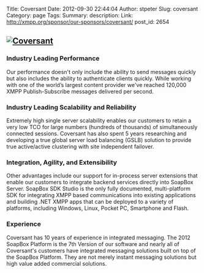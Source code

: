 Title: Coversant
Date: 2012-09-30 22:44:04
Author: stpeter
Slug: coversant
Category: page
Tags: 
Summary: description:
Link: http://xmpp.org/sponsor/our-sponsors/coversant/
post_id: 2654


## [![Coversant](/wp-content/uploads/2010/02/sidebar-coversant.png)](http://www.coversant.com/)

### Industry Leading Performance

Our performance doesn't only include the ability to send messages quickly but also includes the ability to authenticate clients quickly. While working with one of the world’s largest content provider we've reached 120,000 XMPP Publish-Subscribe messages delivered per second.

### Industry Leading Scalability and Reliability

Extremely high single server scalability enables our customers to retain a very low TCO for large numbers (hundreds of thousands) of simultaneously connected sessions. Coversant has also spent 5 years researching and developing a true global server load balancing (GSLB) solution to provide true active/active clustering with site independent failover.

### Integration, Agility, and Extensibility

Other advantages include our support for in-process server extensions that enable our customers to integrate backend services directly into SoapBox Server. SoapBox SDK Studio is the only fully documented, multi-platform SDK for integrating XMPP based communications into existing applications and building .NET XMPP apps that can be deployed to a variety of platforms, including Windows, Linux, Pocket PC, Smartphone and Flash.

### Experience

Coversant has 10 years of experience in integrated messaging. The 2012 SoapBox Platform is the 7th Version of our software and nearly all of Coversant's customers have integrated messaging solutions built on top of the SoapBox Platform. They are not merely instant messaging solutions but high value added commercial solutions.
